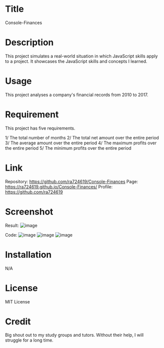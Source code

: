 # Title 

Console-Finances

# Description

This project simulates a real-world situation in which JavaScript skills apply to a project. It showcases the JavaScript skills and concepts I learned. 

# Usage

This project analyses a company's financial records from 2010 to 2017.

# Requirement

This project has five requirements.

1/ The total number of months
2/ The total net amount over the entire period
3/ The average amount over the entire period
4/ The maximum profits over the entire period
5/ The minimum profits over the entire period

# Link

Repository: https://github.com/ra724619/Console-Finances
Page: https://ra724619.github.io/Console-Finances/
Profile: https://github.com/ra724619

# Screenshot

Result:
![image](https://user-images.githubusercontent.com/117188356/208250853-3eb31f3b-88c3-49ab-b6e8-9464f59df41e.png)

Code:
![image](https://user-images.githubusercontent.com/117188356/208250944-18d7f3a3-9295-437e-ab0e-901c3f64b8b3.png)
![image](https://user-images.githubusercontent.com/117188356/208250964-de3b526d-d32f-4322-bca3-d28a79635cea.png)
![image](https://user-images.githubusercontent.com/117188356/208250970-7ae5649a-f791-44cd-852f-47c1c01270b9.png)

# Installation

N/A

# License

MIT License

# Credit

Big shout out to my study groups and tutors. Without their help, I will struggle for a long time.